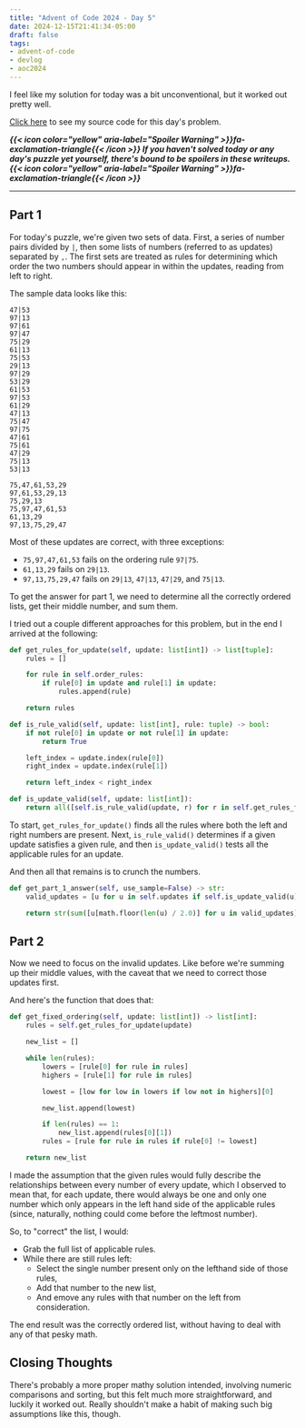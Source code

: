 ```yaml
---
title: "Advent of Code 2024 - Day 5"
date: 2024-12-15T21:41:34-05:00
draft: false
tags:
- advent-of-code
- devlog
- aoc2024
---
```


I feel like my solution for today was a bit unconventional, but it worked out pretty well.

[Click here](https://github.com/Ratheronfire/advent-of-code/blob/master/year_2024/day-5.py) to see my source code for this day's problem.

***{{< icon color="yellow" aria-label="Spoiler Warning" >}}fa-exclamation-triangle{{< /icon >}} If you haven't solved today or any day's puzzle yet yourself, there's bound to be spoilers in these writeups. {{< icon color="yellow" aria-label="Spoiler Warning" >}}fa-exclamation-triangle{{< /icon >}}***

---

## Part 1

For today's puzzle, we're given two sets of data. First, a series of number pairs divided by ``|``, then some lists of numbers (referred to as updates) separated by ``,``. The first sets are treated as rules for determining which order the two numbers should appear in within the updates, reading from left to right.

The sample data looks like this:

```
47|53
97|13
97|61
97|47
75|29
61|13
75|53
29|13
97|29
53|29
61|53
97|53
61|29
47|13
75|47
97|75
47|61
75|61
47|29
75|13
53|13

75,47,61,53,29
97,61,53,29,13
75,29,13
75,97,47,61,53
61,13,29
97,13,75,29,47
```

Most of these updates are correct, with three exceptions:

* ``75,97,47,61,53`` fails on the ordering rule ``97|75``.
* ``61,13,29`` fails on ``29|13``.
* ``97,13,75,29,47`` fails on ``29|13``, ``47|13``, ``47|29``, and ``75|13``.

To get the answer for part 1, we need to determine all the correctly ordered lists, get their middle number, and sum them.

I tried out a couple different approaches for this problem, but in the end I arrived at the following:

```python
def get_rules_for_update(self, update: list[int]) -> list[tuple]:
    rules = []

    for rule in self.order_rules:
        if rule[0] in update and rule[1] in update:
            rules.append(rule)

    return rules

def is_rule_valid(self, update: list[int], rule: tuple) -> bool:
    if not rule[0] in update or not rule[1] in update:
        return True

    left_index = update.index(rule[0])
    right_index = update.index(rule[1])

    return left_index < right_index

def is_update_valid(self, update: list[int]):
    return all([self.is_rule_valid(update, r) for r in self.get_rules_for_update(update)])     
```

To start, ``get_rules_for_update()`` finds all the rules where both the left and right numbers are present. Next, ``is_rule_valid()`` determines if a given update satisfies a given rule, and then ``is_update_valid()`` tests all the applicable rules for an update.

And then all that remains is to crunch the numbers.

```python
def get_part_1_answer(self, use_sample=False) -> str:
    valid_updates = [u for u in self.updates if self.is_update_valid(u)]

    return str(sum([u[math.floor(len(u) / 2.0)] for u in valid_updates]))
```

## Part 2

Now we need to focus on the invalid updates. Like before we're summing up their middle values, with the caveat that we need to correct those updates first.

And here's the function that does that:

```python
def get_fixed_ordering(self, update: list[int]) -> list[int]:
    rules = self.get_rules_for_update(update)

    new_list = []

    while len(rules):
        lowers = [rule[0] for rule in rules]
        highers = [rule[1] for rule in rules]

        lowest = [low for low in lowers if low not in highers][0]

        new_list.append(lowest)

        if len(rules) == 1:
            new_list.append(rules[0][1])
        rules = [rule for rule in rules if rule[0] != lowest]

    return new_list
```

I made the assumption that the given rules would fully describe the relationships between every number of every update, which I observed to mean that, for each update, there would always be one and only one number which only appears in the left hand side of the applicable rules (since, naturally, nothing could come before the leftmost number).

So, to "correct" the list, I would:
* Grab the full list of applicable rules.
* While there are still rules left:
  * Select the single number present only on the lefthand side of those rules,
  * Add that number to the new list,
  * And emove any rules with that number on the left from consideration.

The end result was the correctly ordered list, without having to deal with any of that pesky math.

## Closing Thoughts

There's probably a more proper mathy solution intended, involving numeric comparisons and sorting, but this felt much more straightforward, and luckily it worked out. Really shouldn't make a habit of making such big assumptions like this, though.